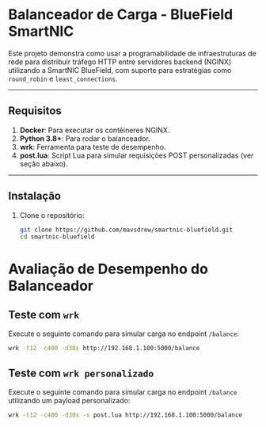 # Balanceador de Carga - BlueField SmartNIC

Este projeto demonstra como usar a programabilidade de infraestruturas de rede para distribuir tráfego HTTP entre servidores backend (NGINX) utilizando a SmartNIC BlueField, com suporte para estratégias como `round_robin` e `least_connections`.

---

## Requisitos

1. **Docker**: Para executar os contêineres NGINX.
2. **Python 3.8+**: Para rodar o balanceador.
3. **wrk**: Ferramenta para teste de desempenho.
4. **post.lua**: Script Lua para simular requisições POST personalizadas (ver seção abaixo).

---

## Instalação

1. Clone o repositório:
   ```bash
   git clone https://github.com/mavsdrew/smartnic-bluefield.git
   cd smartnic-bluefield

# Avaliação de Desempenho do Balanceador

## Teste com `wrk`
Execute o seguinte comando para simular carga no endpoint `/balance`:

```bash
wrk -t12 -c400 -d30s http://192.168.1.100:5000/balance
```

## Teste com `wrk personalizado`
Execute o seguinte comando para simular carga no endpoint `/balance` utilizando um payload personalizado:

```bash
wrk -t12 -c400 -d30s -s post.lua http://192.168.1.100:5000/balance
```